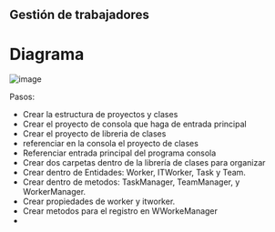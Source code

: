 ## Gestión de trabajadores

# Diagrama
![image](https://github.com/user-attachments/assets/326870f0-61c1-4f35-8143-0c0b23b1da0d)

Pasos:
- Crear la estructura de proyectos y clases
- Crear el proyecto de consola que haga de entrada principal
- Crear el proyecto de libreria de clases
- referenciar en la consola el proyecto de clases
- Referenciar entrada principal del programa consola
- Crear dos carpetas dentro de la librería de clases para organizar
- Crear dentro de Entidades: Worker, ITWorker, Task y Team.
- Crear dentro de metodos: TaskManager, TeamManager, y WorkerManager.
- Crear propiedades de worker y itworker.
- Crear metodos para el registro en WWorkeManager
- 
